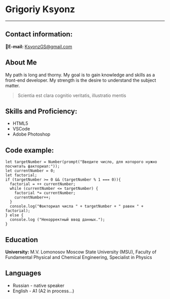 # Grigoriy Ksyonz

*****

## Contact information:
:e-mail:**E-mail:** KsyonzGS@gmail.com

## About Me
My path is long and thorny. My goal is to gain knowledge and skills as a front-end developer. My strength is the desire to understand the subject matter.  
> Scientia est clara cognitio veritatis, illustratio mentis

## Skills and Proficiency:
* HTML5
* VSCode
* Adobe Photoshop

## Code example:
``` 
let targetNumber = Number(prompt("Введите число, для которого нужно посчитать факториал:"));
let currentNumber = 0;
let factorial;
if (targetNumber >= 0 && (targetNumber % 1 === 0)){
  factorial = ++ currentNumber;
  while (currentNumber <= targetNumber) {
    factorial *= currentNumber;
    currentNumber++;
  }
  console.log("Факториал числа " + targetNumber + " равен " + factorial);
} else {
  console.log ("Некорректный ввод данных.");
}
```

## Education
**University:** M.V. Lomonosov Moscow State University (MSU), Faculty of Fundamental Physical and Chemical Engineering, Specialist in Physics 

## Languages
* Russian - native speaker
* English - A1 (A2 in process…)